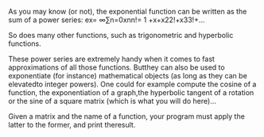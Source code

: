 As you may know (or not), the exponential function can be written as the sum of a power series:
ex= ∞∑n=0xnn!= 1 +x+x22!+x33!+...

So does many other functions, such as trigonometric and hyperbolic functions.

These power series are extremely handy when it comes to fast approximations of all those functions. 
Butthey can also be used to exponentiate (for instance) mathematical objects (as long as they can be elevatedto integer powers).
One could for example compute the cosine of a function, the exponentiation of a graph,the hyperbolic tangent of a rotation or
the sine of a square matrix (which is what you will do here)...

Given a matrix and the name of a function, your program must apply the latter to the former, and print theresult.
